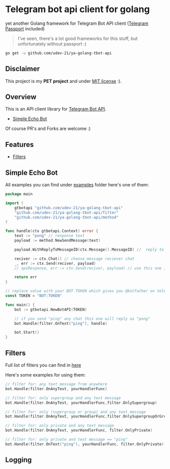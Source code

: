 # Telegram bot api client for golang
yet another Golang framework for Telegram Bot API client ([Telegram Passport](https://core.telegram.org/passport) included)
> I've seen, there's a lot good frameworks for this stuff, but unfortunately without passport :(

```bash
go get -u github.com/udev-21/ya-golang-tbot-api
```


## Disclaimer
This project is my **PET project** and under [MIT license](https://opensource.org/licenses/MIT) :).


## Overview
This is an API client library for [Telegram Bot API](https://core.telegram.org/bots/api).
- [Simple Echo Bot](https://github.com/udev-21/ya-golang-tbot-api#simple-echo-bot)

Of course PR's and Forks are welcome :)

## Features
- [Filters](https://github.com/udev-21/ya-golang-tbot-api#filters)


## Simple Echo Bot
All examples you can find under [examples](https://github.com/udev-21/ya-golang-tbot-api/tree/main/examples) folder here's one of them:
```go
package main

import (
	gtbotapi "github.com/udev-21/ya-golang-tbot-api"
	"github.com/udev-21/ya-golang-tbot-api/filter"
	"github.com/udev-21/ya-golang-tbot-api/method"
)

func handle(ctx gtbotapi.Context) error {
	text := "pong" // response text
	payload := method.NewSendMessage(text)

	payload.WithReplyToMessageID(ctx.Message().MessageID) //  reply to specific message

	reciver := ctx.Chat() // choose message reciever chat
	_, err := ctx.Send(reciver, payload)
	// apiResponse, err := ctx.Send(reciver, payload) // use this one if you need process api response

	return err
}

// replace value with your BOT TOKEN which gives you @botfather on telegram 
const TOKEN = "BOT:TOKEN" 

func main() {
	bot := gtbotapi.NewBotAPI(TOKEN)

	// if you send "ping" any chat this one will reply as "pong"
	bot.Handle(filter.OnText("ping"), handle)

	bot.Start()
}

```


## Filters

Full list of filters you can find in [here](https://github.com/udev-21/ya-golang-tbot-api/tree/main/filter)

Here's some examples for using them:
```go
// filter for: any text message from anywhere
bot.Handle(filter.OnAnyText, yourHandlerFunc)

// filter for: only supergroup and any text message
bot.Handle(filter.OnAnyText, yourHandlerFunc,filter.OnlySupergroup)

// filter for: only (supergroup or group) and any text message
bot.Handle(filter.OnAnyText, yourHandlerFunc,filter.OnlySupergroupOrGroup) 

// filter for: only private and any text message
bot.Handle(filter.OnAnyText, yourHandlerFunc, filter.OnlyPrivate) 

// filter for: only private and text message == "ping"
bot.Handle(filter.OnText("ping"), yourHandlerFunc, filter.OnlyPrivate) 
```


## Logging
